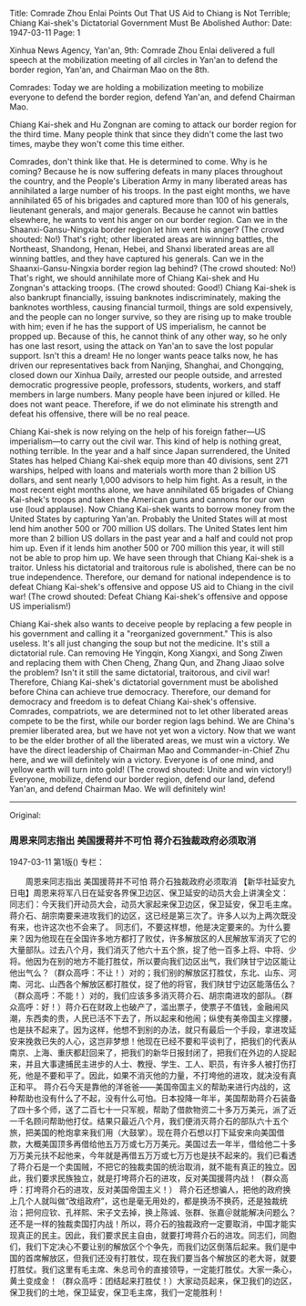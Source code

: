Title: Comrade Zhou Enlai Points Out That US Aid to Chiang is Not Terrible; Chiang Kai-shek's Dictatorial Government Must Be Abolished
Author:
Date: 1947-03-11
Page: 1

Xinhua News Agency, Yan'an, 9th: Comrade Zhou Enlai delivered a full speech at the mobilization meeting of all circles in Yan'an to defend the border region, Yan'an, and Chairman Mao on the 8th.

Comrades: Today we are holding a mobilization meeting to mobilize everyone to defend the border region, defend Yan'an, and defend Chairman Mao.

Chiang Kai-shek and Hu Zongnan are coming to attack our border region for the third time. Many people think that since they didn't come the last two times, maybe they won't come this time either.

Comrades, don't think like that. He is determined to come. Why is he coming? Because he is now suffering defeats in many places throughout the country, and the People's Liberation Army in many liberated areas has annihilated a large number of his troops. In the past eight months, we have annihilated 65 of his brigades and captured more than 100 of his generals, lieutenant generals, and major generals. Because he cannot win battles elsewhere, he wants to vent his anger on our border region. Can we in the Shaanxi-Gansu-Ningxia border region let him vent his anger? (The crowd shouted: No!) That's right; other liberated areas are winning battles, the Northeast, Shandong, Henan, Hebei, and Shanxi liberated areas are all winning battles, and they have captured his generals. Can we in the Shaanxi-Gansu-Ningxia border region lag behind? (The crowd shouted: No!) That's right, we should annihilate more of Chiang Kai-shek and Hu Zongnan's attacking troops. (The crowd shouted: Good!) Chiang Kai-shek is also bankrupt financially, issuing banknotes indiscriminately, making the banknotes worthless, causing financial turmoil, things are sold expensively, and the people can no longer survive, so they are rising up to make trouble with him; even if he has the support of US imperialism, he cannot be propped up. Because of this, he cannot think of any other way, so he only has one last resort, using the attack on Yan'an to save the lost popular support. Isn't this a dream! He no longer wants peace talks now, he has driven our representatives back from Nanjing, Shanghai, and Chongqing, closed down our Xinhua Daily, arrested our people outside, and arrested democratic progressive people, professors, students, workers, and staff members in large numbers. Many people have been injured or killed. He does not want peace. Therefore, if we do not eliminate his strength and defeat his offensive, there will be no real peace.

Chiang Kai-shek is now relying on the help of his foreign father—US imperialism—to carry out the civil war. This kind of help is nothing great, nothing terrible. In the year and a half since Japan surrendered, the United States has helped Chiang Kai-shek equip more than 40 divisions, sent 271 warships, helped with loans and materials worth more than 2 billion US dollars, and sent nearly 1,000 advisors to help him fight. As a result, in the most recent eight months alone, we have annihilated 65 brigades of Chiang Kai-shek's troops and taken the American guns and cannons for our own use (loud applause). Now Chiang Kai-shek wants to borrow money from the United States by capturing Yan'an. Probably the United States will at most lend him another 500 or 700 million US dollars. The United States lent him more than 2 billion US dollars in the past year and a half and could not prop him up. Even if it lends him another 500 or 700 million this year, it will still not be able to prop him up. We have seen through that Chiang Kai-shek is a traitor. Unless his dictatorial and traitorous rule is abolished, there can be no true independence. Therefore, our demand for national independence is to defeat Chiang Kai-shek's offensive and oppose US aid to Chiang in the civil war! (The crowd shouted: Defeat Chiang Kai-shek's offensive and oppose US imperialism!)

Chiang Kai-shek also wants to deceive people by replacing a few people in his government and calling it a "reorganized government." This is also useless. It's all just changing the soup but not the medicine. It's still a dictatorial rule. Can removing He Yingqin, Kong Xiangxi, and Song Ziwen and replacing them with Chen Cheng, Zhang Qun, and Zhang Jiaao solve the problem? Isn't it still the same dictatorial, traitorous, and civil war! Therefore, Chiang Kai-shek's dictatorial government must be abolished before China can achieve true democracy. Therefore, our demand for democracy and freedom is to defeat Chiang Kai-shek's offensive. Comrades, compatriots, we are determined not to let other liberated areas compete to be the first, while our border region lags behind. We are China's premier liberated area, but we have not yet won a victory. Now that we want to be the elder brother of all the liberated areas, we must win a victory. We have the direct leadership of Chairman Mao and Commander-in-Chief Zhu here, and we will definitely win a victory. Everyone is of one mind, and yellow earth will turn into gold! (The crowd shouted: Unite and win victory!) Everyone, mobilize, defend our border region, defend our land, defend Yan'an, and defend Chairman Mao. We will definitely win!



<hr /> 

Original: 


### 周恩来同志指出  美国援蒋并不可怕  蒋介石独裁政府必须取消

1947-03-11
第1版()
专栏：

　　周恩来同志指出
    美国援蒋并不可怕
    蒋介石独裁政府必须取消
    【新华社延安九日电】周恩来将军八日在延安各界保卫边区、保卫延安的动员大会上讲演全文：
    同志们：今天我们开动员大会，动员大家起来保卫边区，保卫延安，保卫毛主席。
    蒋介石、胡宗南要来进攻我们的边区，这已经是第三次了。许多人以为上两次既没有来，也许这次也不会来了。
    同志们，不要这样想，他是决定要来的。为什么要来？因为他现在在全国许多地方都打了败仗，许多解放区的人民解放军消灭了它的大量部队。过去八个月，我们消灭了他六十五个旅，捉了他一百多上将、中将、少将。他因为在别的地方不能打胜仗，所以要向我们边区出气，我们陕甘宁边区能让他出气么？（群众高呼：不让！）对的；我们别的解放区打胜仗，东北、山东、河南、河北、山西各个解放区都打胜仗，捉了他的将官，我们陕甘宁边区能落伍么？（群众高呼：不能！）对的，我们应该多多消灭蒋介石、胡宗南进攻的部队。（群众高呼：好！）蒋介石在财政上也破产了，滥出票子，使票子不值钱，金融闹风潮，东西卖的贵，人民已活不下去了，所以起来和他闹；纵使有美帝国主义撑腰，也是扶不起来了。因为这样，他想不到别的办法，就只有最后一个手段，拿进攻延安来挽救已失的人心，这岂非梦想！他现在已经不要和平谈判了，把我们的代表从南京、上海、重庆都赶回来了，把我们的新华日报封闭了，把我们在外边的人捉起来，并且大事逮捕民主进步的人士、教授、学生、工人、职员，有许多人被打伤打死，他是不要和平了。因此，如果不消灭他的力量，不打垮他的进攻，就决没有真正和平。
    蒋介石今天是靠他的洋爸爸——美国帝国主义的帮助来进行内战的，这种帮助也没有什么了不起，没有什么可怕。日本投降一年半，美国帮助蒋介石装备了四十多个师，送了二百七十一只军舰，帮助了借款物资二十多万万美元，派了近一千名顾问帮助他打仗。结果只最近八个月，我们便消灭蒋介石的部队六十五个旅，把美国的枪炮拿来我们用（大鼓掌）。现在蒋介石想以打下延安来向美国借款，大概美国顶多再借给他五万万或七万万美元。美国过去一年半，借给他二十多万万美元扶不起他来，今年就是再借五万万或七万万也是扶不起来的。我们已看透了蒋介石是一个卖国贼，不把它的独裁卖国的统治取消，就不能有真正的独立。因此，我们要求民族独立，就是打垮蒋介石的进攻，反对美国援蒋内战！（群众高呼：打垮蒋介石的进攻，反对美国帝国主义！）
    蒋介石还想骗人，把他的政府换上几个人就叫做“改组政府”，这也是毫无用处的，都是换汤不换药，还是独裁统治；把何应钦、孔祥熙、宋子文去掉，换上陈诚、张群、张嘉＠就能解决问题么？还不是一样的独裁卖国打内战！所以，蒋介石的独裁政府一定要取消，中国才能实现真正的民主。因此，我们要求民主自由，就要打垮蒋介石的进攻。同志们，同胞们，我们下定决心不要让别的解放区个个争先，而我们边区倒落后起来。我们是中国的首席解放区，但我们还没有打胜仗，现在我们要当各个解放区的老大哥，就要打胜仗。我们这里有毛主席、朱总司令的直接领导，一定能打胜仗。大家一条心，黄土变成金！（群众高呼：团结起来打胜仗！）大家动员起来，保卫我们的边区，保卫我们的土地，保卫延安，保卫毛主席，我们一定能胜利！
